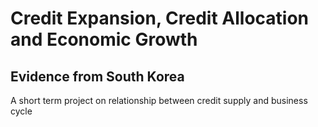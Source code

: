 # Credit Expansion, Credit Allocation and Economic Growth
## Evidence from South Korea

A short term project on relationship between credit supply and business cycle
